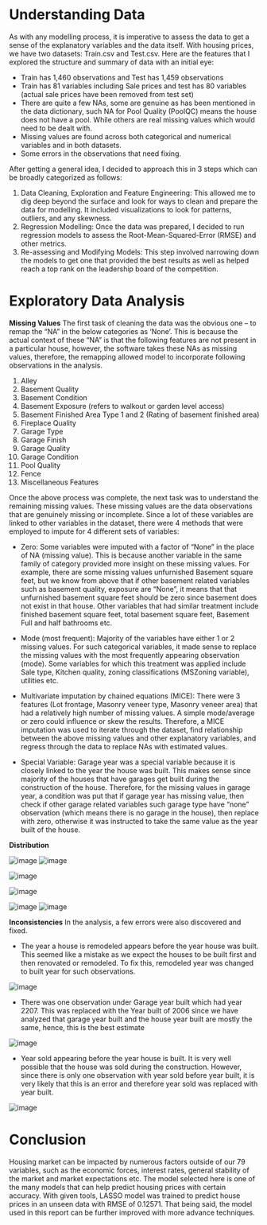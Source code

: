 # Understanding Data

As with any modelling process, it is imperative to assess the data to get a sense of the explanatory variables and the data itself. With housing prices, we have two datasets: Train.csv and Test.csv. Here are the features that I explored the structure and summary of data with an initial eye:
  -	Train has 1,460 observations and Test has 1,459 observations
  -	Train has 81 variables including Sale prices and test has 80 variables (actual sale prices have been removed from test set)
  -	There are quite a few NAs, some are genuine as has been mentioned in the data dictionary, such NA for Pool Quality (PoolQC) means the house does not have a pool. While others     are real missing values which would need to be dealt with.
  -	Missing values are found across both categorical and numerical variables and in both datasets.
  -	Some errors in the observations that need fixing.

After getting a general idea, I decided to approach this in 3 steps which can be broadly categorized as follows:
1.	Data Cleaning, Exploration and Feature Engineering: This allowed me to dig deep beyond the surface and look for ways to clean and prepare the data for modelling. It included visualizations to look for patterns, outliers, and any skewness. 
2.	Regression Modelling: Once the data was prepared, I decided to run regression models to assess the Root-Mean-Squared-Error (RMSE) and other metrics.
3.	Re-assessing and Modifying Models: This step involved narrowing down the models to get one that provided the best results as well as helped reach a top rank on the leadership board of the competition.


# Exploratory Data Analysis
**Missing Values**
The first task of cleaning the data was the obvious one – to remap the “NA” in the below categories as ‘None’. This is because the actual context of these “NA” is that the following features are not present in a particular house, however, the software takes these NAs as missing values, therefore, the remapping allowed model to incorporate following observations in the analysis. 
1.	Alley
2.	Basement Quality
3.	Basement Condition
4.	Basement Exposure (refers to walkout or garden level access)
5.	Basement Finished Area Type 1 and 2 (Rating of basement finished area)
6.	Fireplace Quality
7.	Garage Type
8.	Garage Finish
9.	Garage Quality
10.	Garage Condition
11.	Pool Quality 
12.	Fence
13.	Miscellaneous Features

Once the above process was complete, the next task was to understand the remaining missing values. These missing values are the data observations that are genuinely missing or incomplete. Since a lot of these variables are linked to other variables in the dataset, there were 4 methods that were employed to impute for 4 different sets of variables:
-	Zero: Some variables were imputed with a factor of “None” in the place of NA (missing value). This is because another variable in the same family of category provided more insight on these missing values. For example, there are some missing values unfurnished Basement square feet, but we know from above that if other basement related variables such as basement quality, exposure are “None”, it means that that unfurnished basement square feet should be zero since basement does not exist in that house. Other variables that had similar treatment include finished basement square feet, total basement square feet, Basement Full and half bathrooms etc.

-	Mode (most frequent): Majority of the variables have either 1 or 2 missing values. For such categorical variables, it made sense to replace the missing values with the most frequently appearing observation (mode). Some variables for which this treatment was applied include Sale type, Kitchen quality, zoning classifications (MSZoning variable), utilities etc.

-	Multivariate imputation by chained equations (MICE): There were 3 features (Lot frontage, Masonry veneer type, Masonry veneer area) that had a relatively high number of missing values. A simple mode/average or zero could influence or skew the results. Therefore, a MICE imputation was used to iterate through the dataset, find relationship between the above missing values and other explanatory variables, and regress through the data to replace NAs with estimated values.

-	Special Variable: Garage year was a special variable because it is closely linked to the year the house was built. This makes sense since majority of the houses that have garages get built during the construction of the house. Therefore, for the missing values in garage year, a condition was put that if garage year has missing value, then check if other garage related variables such garage type have “none” observation (which means there is no garage in the house), then replace with zero, otherwise it was instructed to take the same value as the year built of the house.

**Distribution**

![image](https://user-images.githubusercontent.com/16128968/124367269-b3984900-dc23-11eb-87e4-a1e774b67e40.png)
![image](https://user-images.githubusercontent.com/16128968/124367302-0114b600-dc24-11eb-8269-df6af6e494b1.png)


![image](https://user-images.githubusercontent.com/16128968/124367308-0a9e1e00-dc24-11eb-9671-9f46b815d5d9.png)





![image](https://user-images.githubusercontent.com/16128968/124367277-c9a60980-dc23-11eb-89d1-f1e761a221d5.png)

![image](https://user-images.githubusercontent.com/16128968/124367278-ce6abd80-dc23-11eb-840f-2ee21393040e.png)
![image](https://user-images.githubusercontent.com/16128968/124367280-d1fe4480-dc23-11eb-8d83-db842480c5ee.png)


**Inconsistencies**
In the analysis, a few errors were also discovered and fixed. 
-	The year a house is remodeled appears before the year house was built. This seemed like a mistake as we expect the houses to be built first and then renovated or remodeled. To fix this, remodeled year was changed to built year for such observations.

![image](https://user-images.githubusercontent.com/16128968/124367329-3f11da00-dc24-11eb-901e-41085c01093d.png)

-	There was one observation under Garage year built which had year 2207. This was replaced with the Year built of 2006 since we have analyzed that garage year built and the house year built are mostly the same, hence, this is the best estimate 

![image](https://user-images.githubusercontent.com/16128968/124367330-41743400-dc24-11eb-97a8-b0dba9d538c9.png)


-	Year sold appearing before the year house is built. It is very well possible that the house was sold during the construction. However, since there is only one observation with year sold before year built, it is very likely that this is an error and therefore year sold was replaced with year built.

![image](https://user-images.githubusercontent.com/16128968/124367333-446f2480-dc24-11eb-9c51-81749bcbd1ab.png)


# Conclusion
 
Housing market can be impacted by numerous factors outside of our 79 variables, such as the economic forces, interest rates, general stability of the market and market expectations etc. The model selected here is one of the many models that can help predict housing prices with certain accuracy. With given tools, LASSO model was trained to predict house prices in an unseen data with RMSE of 0.12571. That being said, the model used in this report can be further improved with more advance techniques. 



